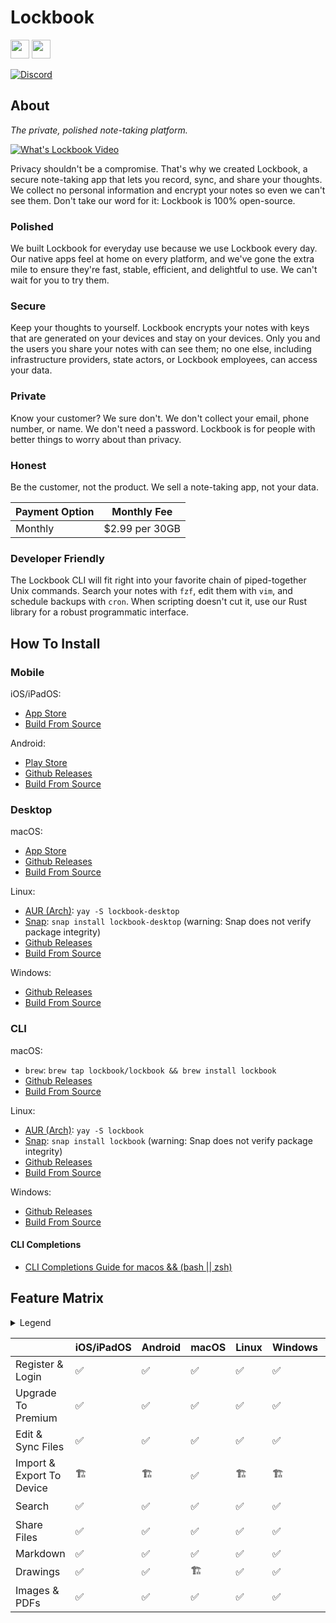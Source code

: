 # Lockbook

[<img height= "30" src="https://apple-resources.s3.amazonaws.com/media-badges/download-on-the-app-store/black/en-us.svg">](https://apps.apple.com/us/app/lockbook/id1526775001) [<img height= "30" src="https://upload.wikimedia.org/wikipedia/commons/thumb/7/78/Google_Play_Store_badge_EN.svg/2560px-Google_Play_Store_badge_EN.svg.png">](https://play.google.com/store/apps/details?id=app.lockbook)

[![Discord](https://img.shields.io/discord/1014184997751619664?label=Discord&style=plastic)](https://discord.gg/lockbook)

## About
_The private, polished note-taking platform._

[![What's Lockbook Video](https://img.youtube.com/vi/doPI9IajzKw/0.jpg)](https://www.youtube.com/watch?v=doPI9IajzKw)

Privacy shouldn't be a compromise. That's why we created Lockbook, a secure note-taking app that lets you record, sync, and share your thoughts. We collect no personal information and encrypt your notes so even we can't see them. Don't take our word for it: Lockbook is 100% open-source.

### Polished
We built Lockbook for everyday use because we use Lockbook every day. Our native apps feel at home on every platform, and we've gone the extra mile to ensure they're fast, stable, efficient, and delightful to use. We can't wait for you to try them.

### Secure
Keep your thoughts to yourself. Lockbook encrypts your notes with keys that are generated on your devices and stay on your devices. Only you and the users you share your notes with can see them; no one else, including infrastructure providers, state actors, or Lockbook employees, can access your data.

### Private
Know your customer? We sure don't. We don't collect your email, phone number, or name. We don't need a password. Lockbook is for people with better things to worry about than privacy.

### Honest
Be the customer, not the product. We sell a note-taking app, not your data.

| Payment Option | Monthly Fee    |
|----------------|----------------|
| Monthly        | $2.99 per 30GB |

### Developer Friendly
The Lockbook CLI will fit right into your favorite chain of piped-together Unix commands. Search your notes with `fzf`, edit them with `vim`, and schedule backups with `cron`. When scripting doesn't cut it, use our Rust library for a robust programmatic interface.

## How To Install
### Mobile
iOS/iPadOS:
- [App Store](https://apps.apple.com/us/app/lockbook/id1526775001)
- [Build From Source](./guides/build/apple.md)

Android:
- [Play Store](https://play.google.com/store/apps/details?id=app.lockbook)
- [Github Releases](https://github.com/lockbook/lockbook/releases)
- [Build From Source](./guides/build/android.md)

### Desktop
macOS:
- [App Store](https://apps.apple.com/us/app/lockbook/id1526775001)
- [Github Releases](https://github.com/lockbook/lockbook/releases)
- [Build From Source](./guides/build/apple.md)

Linux:
- [AUR (Arch)](https://aur.archlinux.org/packages/lockbook-desktop): `yay -S lockbook-desktop`
- [Snap](https://snapcraft.io/lockbook-desktop): `snap install lockbook-desktop` (warning: Snap does not verify package integrity)
- [Github Releases](https://github.com/lockbook/lockbook/releases)
- [Build From Source](./guides/build/linux.md)

Windows:
- [Github Releases](https://github.com/lockbook/lockbook/releases)
- [Build From Source](./guides/build/windows.md)

### CLI
macOS:
- `brew`: `brew tap lockbook/lockbook && brew install lockbook`
- [Github Releases](https://github.com/lockbook/lockbook/releases)
- [Build From Source](./guides/build/cli.md)

Linux:
- [AUR (Arch)](https://aur.archlinux.org/packages/lockbook): `yay -S lockbook`
- [Snap](https://snapcraft.io/lockbook): `snap install lockbook` (warning: Snap does not verify package integrity)
- [Github Releases](https://github.com/lockbook/lockbook/releases)
- [Build From Source](./guides/build/cli.md)

Windows:
- [Github Releases](https://github.com/lockbook/lockbook/releases)
- [Build From Source](./guides/build/cli.md)

#### CLI Completions
- [CLI Completions Guide for macos && (bash || zsh)](./guides/cli-completions.md)

## Feature Matrix

<details> 
<summary>Legend</summary>

+ ✅ Done
+ 🏗 Planned
+ ⛔️ Not Supported

</details>

|                             | iOS/iPadOS | Android | macOS | Linux | Windows | CLI |
|-----------------------------|------------|---------|-------|-------|---------|-----|
| Register & Login            | ✅          | ✅      | ✅    | ✅    | ✅      | ✅   |
| Upgrade To Premium          | ✅          | ✅      | ✅    | ✅    | ✅      | ✅   |
| Edit & Sync Files           | ✅          | ✅      | ✅    | ✅    | ✅      | ✅   |
| Import & Export To Device   | 🏗          | 🏗      | ✅    | 🏗    | 🏗      | ✅   |
| Search                      | ✅          | ✅      | ✅    | ✅    | ✅      | 🏗   |
| Share Files                 | ✅          | ✅      | ✅    | ✅    | ✅      | ✅   |
| Markdown                    | ✅          | ✅      | ✅    | ✅    | ✅      | ✅   |
| Drawings                    | ✅          | ✅      | 🏗    | ✅    | ✅      | ⛔️   |
| Images & PDFs               | ✅          | ✅      | ✅    | ✅    | ✅      | ⛔️   |
